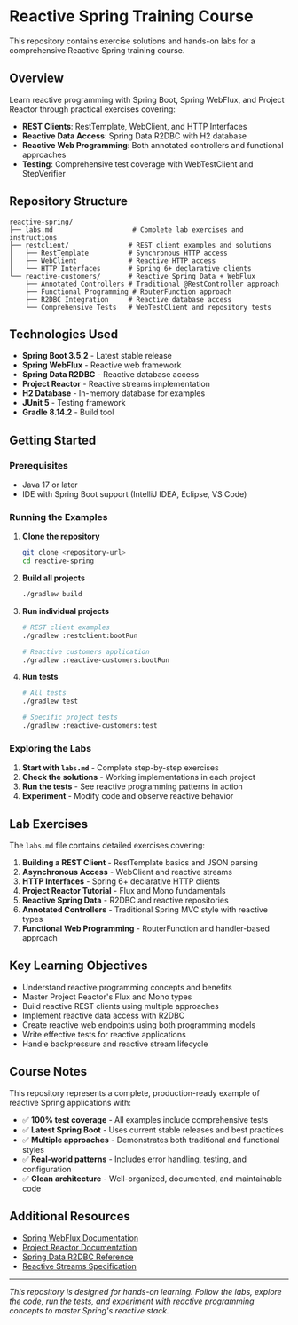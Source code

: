 # Reactive Spring Training Course

This repository contains exercise solutions and hands-on labs for a comprehensive Reactive Spring training course.

## Overview

Learn reactive programming with Spring Boot, Spring WebFlux, and Project Reactor through practical exercises covering:

- **REST Clients**: RestTemplate, WebClient, and HTTP Interfaces
- **Reactive Data Access**: Spring Data R2DBC with H2 database  
- **Reactive Web Programming**: Both annotated controllers and functional approaches
- **Testing**: Comprehensive test coverage with WebTestClient and StepVerifier

## Repository Structure

```
reactive-spring/
├── labs.md                    # Complete lab exercises and instructions
├── restclient/               # REST client examples and solutions
│   ├── RestTemplate          # Synchronous HTTP access
│   ├── WebClient             # Reactive HTTP access
│   └── HTTP Interfaces       # Spring 6+ declarative clients
└── reactive-customers/       # Reactive Spring Data + WebFlux
    ├── Annotated Controllers # Traditional @RestController approach
    ├── Functional Programming # RouterFunction approach  
    ├── R2DBC Integration     # Reactive database access
    └── Comprehensive Tests   # WebTestClient and repository tests
```

## Technologies Used

- **Spring Boot 3.5.2** - Latest stable release
- **Spring WebFlux** - Reactive web framework
- **Spring Data R2DBC** - Reactive database access
- **Project Reactor** - Reactive streams implementation
- **H2 Database** - In-memory database for examples
- **JUnit 5** - Testing framework
- **Gradle 8.14.2** - Build tool

## Getting Started

### Prerequisites

- Java 17 or later
- IDE with Spring Boot support (IntelliJ IDEA, Eclipse, VS Code)

### Running the Examples

1. **Clone the repository**
   ```bash
   git clone <repository-url>
   cd reactive-spring
   ```

2. **Build all projects**
   ```bash
   ./gradlew build
   ```

3. **Run individual projects**
   ```bash
   # REST client examples
   ./gradlew :restclient:bootRun
   
   # Reactive customers application
   ./gradlew :reactive-customers:bootRun
   ```

4. **Run tests**
   ```bash
   # All tests
   ./gradlew test
   
   # Specific project tests
   ./gradlew :reactive-customers:test
   ```

### Exploring the Labs

1. **Start with `labs.md`** - Complete step-by-step exercises
2. **Check the solutions** - Working implementations in each project
3. **Run the tests** - See reactive programming patterns in action
4. **Experiment** - Modify code and observe reactive behavior

## Lab Exercises

The `labs.md` file contains detailed exercises covering:

1. **Building a REST Client** - RestTemplate basics and JSON parsing
2. **Asynchronous Access** - WebClient and reactive streams
3. **HTTP Interfaces** - Spring 6+ declarative HTTP clients
4. **Project Reactor Tutorial** - Flux and Mono fundamentals
5. **Reactive Spring Data** - R2DBC and reactive repositories
6. **Annotated Controllers** - Traditional Spring MVC style with reactive types
7. **Functional Web Programming** - RouterFunction and handler-based approach

## Key Learning Objectives

- Understand reactive programming concepts and benefits
- Master Project Reactor's Flux and Mono types
- Build reactive REST clients using multiple approaches
- Implement reactive data access with R2DBC
- Create reactive web endpoints using both programming models
- Write effective tests for reactive applications
- Handle backpressure and reactive stream lifecycle

## Course Notes

This repository represents a complete, production-ready example of reactive Spring applications with:

- ✅ **100% test coverage** - All examples include comprehensive tests
- ✅ **Latest Spring Boot** - Uses current stable releases and best practices  
- ✅ **Multiple approaches** - Demonstrates both traditional and functional styles
- ✅ **Real-world patterns** - Includes error handling, testing, and configuration
- ✅ **Clean architecture** - Well-organized, documented, and maintainable code

## Additional Resources

- [Spring WebFlux Documentation](https://docs.spring.io/spring-framework/docs/current/reference/html/web-reactive.html)
- [Project Reactor Documentation](https://projectreactor.io/docs)
- [Spring Data R2DBC Reference](https://docs.spring.io/spring-data/r2dbc/docs/current/reference/html/)
- [Reactive Streams Specification](https://www.reactive-streams.org/)

---

*This repository is designed for hands-on learning. Follow the labs, explore the code, run the tests, and experiment with reactive programming concepts to master Spring's reactive stack.*